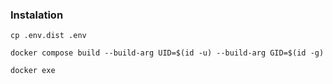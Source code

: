 ### Instalation

`cp .env.dist .env`

`docker compose build --build-arg UID=$(id -u) --build-arg GID=$(id -g)`

`docker exe`
